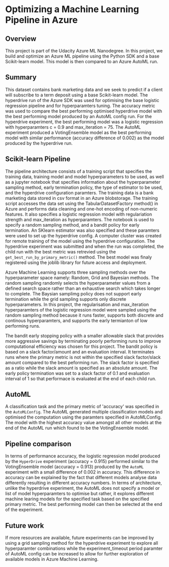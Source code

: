 # Optimizing a Machine Learning Pipeline in Azure

## Overview
This project is part of the Udacity Azure ML Nanodegree.
In this project, we build and optimize an Azure ML pipeline using the Python SDK and a base Scikit-learn model.
This model is then compared to an Azure AutoML run.

## Summary

This dataset contains bank marketing data and we seek to predict if a client will subscribe to a term deposit using a base Scikit-learn model. The hyperdrive run of the Azure SDK was used for optimising the base logistic regression pipeline and for hyperparamters tuning. The accuracy metric was used to compare the best performing optimised hyperdrive model with the best performing model produced by an AutoML config run. For the hyperdrive experiment, the best performing model was a logistic regression with hyperparamters c = 0.9 and max_iteration = 75. The AutoML experiment produced a VotingEnsemble model as the best performing model with similar performance (accuracy difference of 0.002) as the model produced by the hyperdrive run. 


## Scikit-learn Pipeline

The pipeline architecture consists of a training script that specifies the training data, training model and model hyperparameters to be used, as well as a jupyter notebook that specifies information about the hyperparameter sampling method, early termination policy, the type of estimator to be used, and the hyperdrive configuration paramters. The training data is a bank marketing data stored in csv format in an Azure blobstorage. The training script accesses the data set using the TabularDatasetFactory method() in Azure and performs data cleaning and one-hot encoding of non-numeric features. It also specifies a logistic regression model with regulariation strength and max_iteration as hyperparamters. The notebook is used to specify a random sampling method, and a bandit policy for early termination. An SKlearn estimator was also specified and these paramters were used to set up the hyperdrive config. A computer cluster was created for remote training of the model using the hyperdrive configuration. The hyperdrive experiment was submitted and when the run was completed, the child run with the best metric was retrevied using the `get_best_run_by_primary_metric()` method. The best model was finaly registered using the joblib library for future access and deployment.

Azure Machine Learning supports three sampling methods over the hyperparameter space namely: Random, Grid and Bayesian methods. The random sampling randomly selects the hyperparameter values from a defined search space rather than an exhaustive search which takes longer to complete. The Baysian samplimg policy does not support early termination while the grid sampling supports only discrete hyperparameters. In this project, the regularisation and max_iteration hyperparamters of the logistic regression model were sampled using the random sampling method because it runs faster, supports both discrete and continous hyperparamters, and supports the early termianton of low performing runs.

The bandit early stopping policy with a smaller allowable slack that provides more aggressive savings by terminating poorly performing runs to improve computational efficiency was chosen for this project. The bandit policy is based on a slack factor/amount and an evaluation interval. It terminates runs where the primary metric is not within the specified slack factor/slack amount compared to the best peforming run. The slack factor is specified as a ratio while the slack amount is specified as an absolute amount. The early policy termination was set to a slack factor of 0.1 and evaluation interval of 1 so that performace is evaluated at the end of each child run.

## AutoML

A classification task and the primary metric of 'accuracy' was specified in the `AutoMLConfig`. The AutoML generated multiple classification models and optimised the computation using the paramters specified in AutoMLConfig. The model with the highest accuracy value amongst all other models at the end of the AutoML run which found to be the VotingEnsemble model.

## Pipeline comparison

In terms of performance accuracy, the logistic regression model produced by the `HyperDrive` experiment (accuracy = 0.915) performed similar to the VotingEnsemble model (accuracy = 0.913) produced by the `AutoML` experiment with a small difference of 0.002 in accuracy. This difference in accuracy can be explained by the fact that different models analyse data differently resulting in different accuracy numbers. In terms of architecture, unlike the hyperdrive experiment, the AutoML does not specify a model or list of model hyperparamters to optimise but rather, it explores different machine learing models for the specified task based on the specified primary metric. The best performing model can then be selected at the end of the experiment.


## Future work

If more resources are available, future experiments can be improved by using a grid sampling method for the hyperdrive experiment to explore all hyperparamter combinations while the experiment_timeout period paramter of AutoML config can be increased to allow for further exploration of available models in Azure Machine Learning. 



